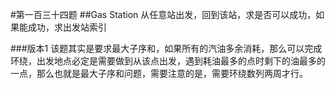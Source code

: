 #第一百三十四题
##Gas Station
从任意站出发，回到该站，求是否可以成功，如果能成功，求出发站索引

###版本1
该题其实是要求最大子序和，如果所有的汽油多余消耗，那么可以完成环绕，出发地点必定是需要做到从该点出发，遇到耗油最多的点时剩下的油最多的一点，那么也就是最大子序和问题，需要注意的是，需要环绕数列两周才行。